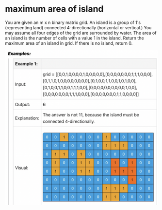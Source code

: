 # maximum area of island

You are given an m x n binary matrix grid. An island is a group of 1's (representing land) connected 4-directionally (horizontal or vertical.) You may assume all four edges of the grid are surrounded by water.
The area of an island is the number of cells with a value 1 in the island.
Return the maximum area of an island in grid. If there is no island, return 0.

![alt text](image.png "Title")
